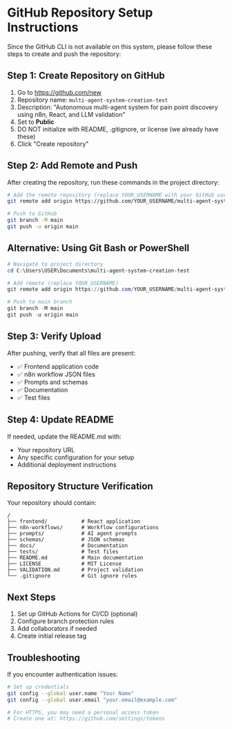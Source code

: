 # GitHub Repository Setup Instructions

Since the GitHub CLI is not available on this system, please follow these steps to create and push the repository:

## Step 1: Create Repository on GitHub

1. Go to https://github.com/new
2. Repository name: `multi-agent-system-creation-test`
3. Description: "Autonomous multi-agent system for pain point discovery using n8n, React, and LLM validation"
4. Set to **Public**
5. DO NOT initialize with README, .gitignore, or license (we already have these)
6. Click "Create repository"

## Step 2: Add Remote and Push

After creating the repository, run these commands in the project directory:

```bash
# Add the remote repository (replace YOUR_USERNAME with your GitHub username)
git remote add origin https://github.com/YOUR_USERNAME/multi-agent-system-creation-test.git

# Push to GitHub
git branch -M main
git push -u origin main
```

## Alternative: Using Git Bash or PowerShell

```powershell
# Navigate to project directory
cd C:\Users\USER\Documents\multi-agent-system-creation-test

# Add remote (replace YOUR_USERNAME)
git remote add origin https://github.com/YOUR_USERNAME/multi-agent-system-creation-test.git

# Push to main branch
git branch -M main
git push -u origin main
```

## Step 3: Verify Upload

After pushing, verify that all files are present:
- ✅ Frontend application code
- ✅ n8n workflow JSON files
- ✅ Prompts and schemas
- ✅ Documentation
- ✅ Test files

## Step 4: Update README

If needed, update the README.md with:
- Your repository URL
- Any specific configuration for your setup
- Additional deployment instructions

## Repository Structure Verification

Your repository should contain:
```
/
├── frontend/           # React application
├── n8n-workflows/      # Workflow configurations
├── prompts/            # AI agent prompts
├── schemas/            # JSON schemas
├── docs/               # Documentation
├── tests/              # Test files
├── README.md           # Main documentation
├── LICENSE             # MIT License
├── VALIDATION.md       # Project validation
└── .gitignore          # Git ignore rules
```

## Next Steps

1. Set up GitHub Actions for CI/CD (optional)
2. Configure branch protection rules
3. Add collaborators if needed
4. Create initial release tag

## Troubleshooting

If you encounter authentication issues:
```bash
# Set up credentials
git config --global user.name "Your Name"
git config --global user.email "your.email@example.com"

# For HTTPS, you may need a personal access token
# Create one at: https://github.com/settings/tokens
```
